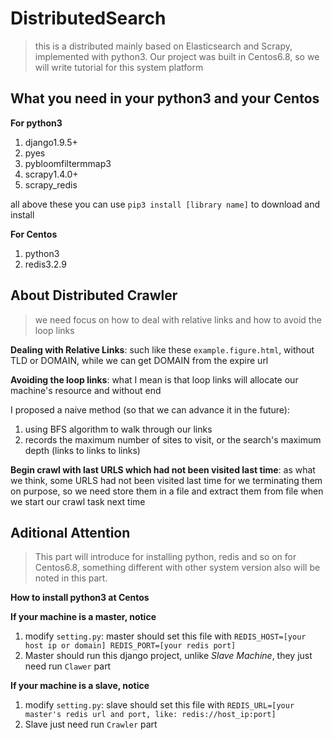 # DistributedSearch

> this is a distributed mainly based on Elasticsearch and Scrapy, implemented with python3. Our project was built in Centos6.8, so we will write tutorial for this system platform

## What you need in your python3 and your Centos

**For python3**

1. django1.9.5+
2. pyes
3. pybloomfiltermmap3
4. scrapy1.4.0+
5. scrapy_redis

all above these you can use `pip3 install [library name]` to download and install

**For Centos**

1. python3
2. redis3.2.9

## About Distributed Crawler

> we need focus on how to deal with relative links and how to avoid the loop links

**Dealing with Relative Links**: such like these `example.figure.html`, without TLD or DOMAIN, while we can get DOMAIN from the expire url

**Avoiding the loop links**: what I mean is that loop links will allocate our machine's resource and without end

I proposed a naive method (so that we can advance it in the future):
1. using BFS algorithm to walk through our links
2. records the maximum number of sites to visit, or the search's maximum depth (links to links to links)

**Begin crawl with last URLS which had not been visited last time**: as what we think, some URLS had not been visited last time for we terminating them on purpose,
	so we need store them in a file and extract them from file when we start our crawl task next time

## Aditional Attention

> This part will introduce for installing python, redis and so on for Centos6.8, something different with other system version also will be noted in this part. 

**How to install python3 at Centos**

**If your machine is a master, notice**

1. modify `setting.py`: master should set this file with `REDIS_HOST=[your host ip or domain] REDIS_PORT=[your redis port]`
2. Master should run this django project, unlike *Slave Machine*, they just need run `Clawer` part

**If your machine is a slave, notice**

1. modify `setting.py`: slave should set this file with `REDIS_URL=[your master's redis url and port, like: redis://host_ip:port]`
2. Slave just need run `Crawler` part

